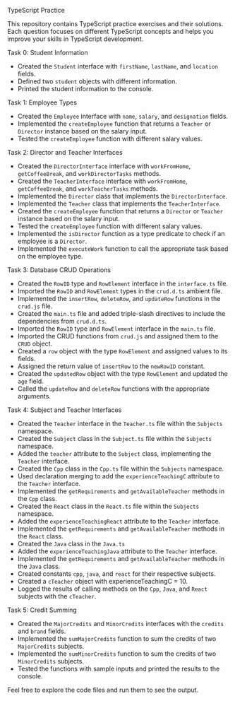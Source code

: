 TypeScript Practice

This repository contains TypeScript practice exercises and their solutions. Each question focuses on different TypeScript concepts and helps you improve your skills in TypeScript development.

Task 0: Student Information

- Created the `Student` interface with `firstName`, `lastName`, and `location` fields.
- Defined two `student` objects with different information.
- Printed the student information to the console.

Task 1: Employee Types

- Created the `Employee` interface with `name`, `salary`, and `designation` fields.
- Implemented the `createEmployee` function that returns a `Teacher` or `Director` instance based on the salary input.
- Tested the `createEmployee` function with different salary values.

Task 2: Director and Teacher Interfaces

- Created the `DirectorInterface` interface with `workFromHome`, `getCoffeeBreak`, and `workDirectorTasks` methods.
- Created the `TeacherInterface` interface with `workFromHome`, `getCoffeeBreak`, and `workTeacherTasks` methods.
- Implemented the `Director` class that implements the `DirectorInterface`.
- Implemented the `Teacher` class that implements the `TeacherInterface`.
- Created the `createEmployee` function that returns a `Director` or `Teacher` instance based on the salary input.
- Tested the `createEmployee` function with different salary values.
- Implemented the `isDirector` function as a type predicate to check if an employee is a `Director`.
- Implemented the `executeWork` function to call the appropriate task based on the employee type.

Task 3: Database CRUD Operations

- Created the `RowID` type and `RowElement` interface in the `interface.ts` file.
- Imported the `RowID` and `RowElement` types in the `crud.d.ts` ambient file.
- Implemented the `insertRow`, `deleteRow`, and `updateRow` functions in the `crud.js` file.
- Created the `main.ts` file and added triple-slash directives to include the dependencies from `crud.d.ts`.
- Imported the `RowID` type and `RowElement` interface in the `main.ts` file.
- Imported the CRUD functions from `crud.js` and assigned them to the `CRUD` object.
- Created a `row` object with the type `RowElement` and assigned values to its fields.
- Assigned the return value of `insertRow` to the `newRowID` constant.
- Created the `updatedRow` object with the type `RowElement` and updated the `age` field.
- Called the `updateRow` and `deleteRow` functions with the appropriate arguments.

Task 4: Subject and Teacher Interfaces

- Created the `Teacher` interface in the `Teacher.ts` file within the `Subjects` namespace.
- Created the `Subject` class in the `Subject.ts` file within the `Subjects` namespace.
- Added the `teacher` attribute to the `Subject` class, implementing the `Teacher` interface.
- Created the `Cpp` class in the `Cpp.ts` file within the `Subjects` namespace.
- Used declaration merging to add the `experienceTeachingC` attribute to the `Teacher` interface.
- Implemented the `getRequirements` and `getAvailableTeacher` methods in the `Cpp` class.
- Created the `React` class in the `React.ts` file within the `Subjects` namespace.
- Added the `experienceTeachingReact` attribute to the `Teacher` interface.
- Implemented the `getRequirements` and `getAvailableTeacher` methods in the `React` class.
- Created the `Java` class in the `Java.ts`
- Added the `experienceTeachingJava` attribute to the `Teacher` interface.
- Implemented the `getRequirements` and `getAvailableTeacher` methods in the `Java` class.
- Created constants `cpp`, `java`, and `react` for their respective subjects.
- Created a `cTeacher` object with experienceTeachingC = 10.
- Logged the results of calling methods on the `Cpp`, `Java`, and `React` subjects with the `cTeacher`.

Task 5: Credit Summing

- Created the `MajorCredits` and `MinorCredits` interfaces with the `credits` and `brand` fields.
- Implemented the `sumMajorCredits` function to sum the credits of two `MajorCredits` subjects.
- Implemented the `sumMinorCredits` function to sum the credits of two `MinorCredits` subjects.
- Tested the functions with sample inputs and printed the results to the console.

Feel free to explore the code files and run them to see the output.
